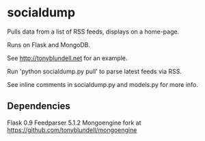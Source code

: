 socialdump
==========

Pulls data from a list of RSS feeds, displays on a home-page.

Runs on Flask and MongoDB.

See http://tonyblundell.net for an example.

Run 'python socialdump.py pull' to parse latest feeds via RSS.

See inline comments in socialdump.py and models.py for more info.


Dependencies
------------

Flask 0.9
Feedparser 5.1.2
Mongoengine fork at https://github.com/tonyblundell/mongoengine
